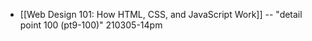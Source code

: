 - [[Web Design 101: How HTML, CSS, and JavaScript Work]] -- "detail point 100 (pt9-100)"
210305-14pm

